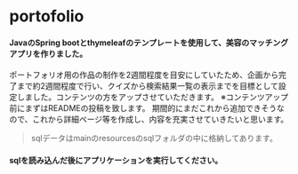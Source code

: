 # portofolio

#### JavaのSpring bootとthymeleafのテンプレートを使用して、美容のマッチングアプリを作りました。
ポートフォリオ用の作品の制作を2週間程度を目安にしていたため、企画から完了まで約2週間程度で行い、クイズから検索結果一覧の表示までを目標として設定しました。コンテンツの方をアップさせていただきます。
※コンテンツアップ前にまずはREADMEの投稿を致します。
期間的にまだこれから追加できそうなので、これから詳細ページ等を作成し、内容を充実させていきたいと思います。

>sqlデータはmainのresourcesのsqlフォルダの中に格納してあります。

#### sqlを読み込んだ後にアプリケーションを実行してください。
